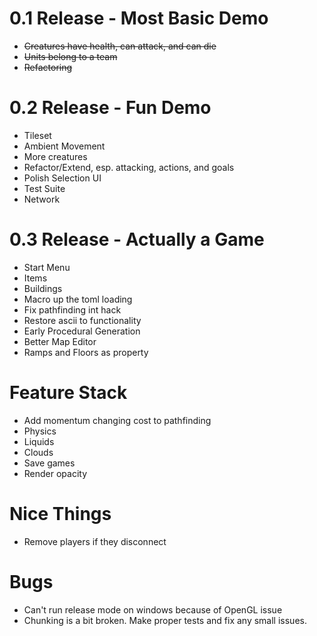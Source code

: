 0.1 Release - Most Basic Demo
==============================

* ~~Creatures have health, can attack, and can die~~
* ~~Units belong to a team~~
* ~~Refactoring~~


0.2 Release - Fun Demo
==============================

* Tileset
* Ambient Movement
* More creatures
* Refactor/Extend, esp. attacking, actions, and goals
* Polish Selection UI
* Test Suite
* Network


0.3 Release - Actually a Game
==============================

* Start Menu
* Items
* Buildings
* Macro up the toml loading
* Fix pathfinding int hack
* Restore ascii to functionality
* Early Procedural Generation
* Better Map Editor
* Ramps and Floors as property


Feature Stack
=================

* Add momentum changing cost to pathfinding
* Physics
* Liquids
* Clouds
* Save games
* Render opacity


Nice Things
================

* Remove players if they disconnect


Bugs
=======

* Can't run release mode on windows because of OpenGL issue
* Chunking is a bit broken. Make proper tests and fix any small issues.
